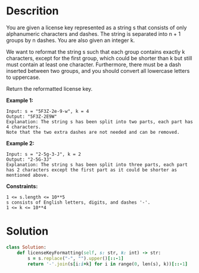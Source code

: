 # Descrition
You are given a license key represented as a string s that consists of only alphanumeric characters and dashes. The string is separated into n + 1 groups by n dashes. You are also given an integer k.

We want to reformat the string s such that each group contains exactly k characters, except for the first group, which could be shorter than k but still must contain at least one character. Furthermore, there must be a dash inserted between two groups, and you should convert all lowercase letters to uppercase.

Return the reformatted license key.

**Example 1:**
```
Input: s = "5F3Z-2e-9-w", k = 4
Output: "5F3Z-2E9W"
Explanation: The string s has been split into two parts, each part has 4 characters.
Note that the two extra dashes are not needed and can be removed.
```
**Example 2:**
```
Input: s = "2-5g-3-J", k = 2
Output: "2-5G-3J"
Explanation: The string s has been split into three parts, each part has 2 characters except the first part as it could be shorter as mentioned above.
```
**Constraints:**
```
1 <= s.length <= 10**5
s consists of English letters, digits, and dashes '-'.
1 <= k <= 10**4
```
# Solution
```ruby
class Solution:
    def licenseKeyFormatting(self, s: str, k: int) -> str:
        s = s.replace("-", "").upper()[::-1]
        return '-'.join(s[i:i+k] for i in range(0, len(s), k))[::-1]
```
